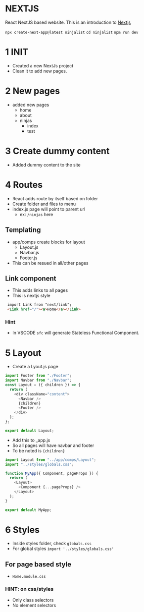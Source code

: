# NEXTJS

React NextJS based website. This is an introduction to [Nextjs](https://nextjs.org/docs/getting-started)

`npx create-next-app@latest ninjalist`
`cd ninjalist`
`npm run dev`

# 1 INIT

- Created a new NextJs project
- Clean it to add new pages.

# 2 New pages

- added new pages
  - home
  - about
  - ninjas
    - index
    - test

# 3 Create dummy content

- Added dummy content to the site

# 4 Routes

- React adds route by itself based on folder
- Create folder and files to menu
- index.js page will point to parent url
  - ex: `/ninjas` here

## Templating

- app/comps create blocks for layout
  - Layout.js
  - Navbar.js
  - Footer.js
- This can be resued in all/other pages

## Link component

- This adds links to all pages
- This is nextjs style

```html
 import Link from "next/link";
 <Link href="/"><a>Home</a></Link>
```

### Hint

- In VSCODE `sfc` will generate Stateless Functional Component.

# 5 Layout

- Create a Lyout.js page

```js
import Footer from "./Footer";
import Navbar from "./Navbar";
const Layout = ({ children }) => {
  return (
    <div className="content">
      <Navbar />
      {children}
      <Footer />
    </div>
  );
};

export default Layout;
```

- Add this to \_app.js
- So all pages will have navbar and footer
- To be noted is `{children}`

```js
import Layout from "../app/comps/Layout";
import "../styles/globals.css";

function MyApp({ Component, pageProps }) {
  return (
    <Layout>
      <Component {...pageProps} />
    </Layout>
  );
}

export default MyApp;
```

# 6 Styles

- Inside styles folder, check `globals.css`
- For global styles `import '../styles/globals.css'`

## For page based style

- `Home.module.css`

### HINT: on css/styles

- Only class selectors
- No element selectors
